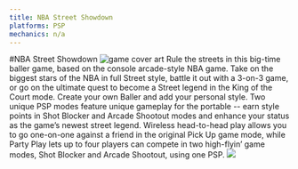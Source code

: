 ```yaml
---
title: NBA Street Showdown
platforms: PSP
mechanics: n/a
---
```

#NBA Street Showdown
![game cover art](//images.igdb.com/igdb/image/upload/t_thumb/ahiejudw2s4axkabr7xf.jpg "Logo Title Text 1")
Rule the streets in this big-time baller game, based on the console arcade-style NBA game. Take on the biggest stars of the NBA in full Street style, battle it out with a 3-on-3 game, or go on the ultimate quest to become a Street legend in the King of the Court mode. Create your own Baller and add your personal style. Two unique PSP modes feature unique gameplay for the portable -- earn style points in Shot Blocker and Arcade Shootout modes and enhance your status as the game’s newest street legend. Wireless head-to-head play allows you to go one-on-one against a friend in the original Pick Up game mode, while Party Play lets up to four players can compete in two high-flyin’ game modes, Shot Blocker and Arcade Shootout, using one PSP.
<img src="//images.igdb.com/igdb/image/upload/t_thumb/uvit3b1ntktyzwpnzj7r.jpg"/>
